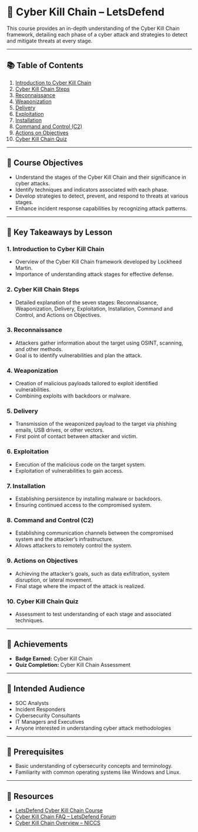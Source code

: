 # 🧬 Cyber Kill Chain – LetsDefend

This course provides an in-depth understanding of the Cyber Kill Chain framework, detailing each phase of a cyber attack and strategies to detect and mitigate threats at every stage.

---

## 📚 Table of Contents
1. [Introduction to Cyber Kill Chain](#1-introduction-to-cyber-kill-chain)  
2. [Cyber Kill Chain Steps](#2-cyber-kill-chain-steps)  
3. [Reconnaissance](#3-reconnaissance)  
4. [Weaponization](#4-weaponization)  
5. [Delivery](#5-delivery)  
6. [Exploitation](#6-exploitation)  
7. [Installation](#7-installation)  
8. [Command and Control (C2)](#8-command-and-control-c2)  
9. [Actions on Objectives](#9-actions-on-objectives)  
10. [Cyber Kill Chain Quiz](#10-cyber-kill-chain-quiz)  

---

## 🎯 Course Objectives
- Understand the stages of the Cyber Kill Chain and their significance in cyber attacks.  
- Identify techniques and indicators associated with each phase.  
- Develop strategies to detect, prevent, and respond to threats at various stages.  
- Enhance incident response capabilities by recognizing attack patterns.

---

## 🧠 Key Takeaways by Lesson

### 1. Introduction to Cyber Kill Chain
- Overview of the Cyber Kill Chain framework developed by Lockheed Martin.  
- Importance of understanding attack stages for effective defense.

### 2. Cyber Kill Chain Steps
- Detailed explanation of the seven stages: Reconnaissance, Weaponization, Delivery, Exploitation, Installation, Command and Control, and Actions on Objectives.

### 3. Reconnaissance
- Attackers gather information about the target using OSINT, scanning, and other methods.  
- Goal is to identify vulnerabilities and plan the attack.

### 4. Weaponization
- Creation of malicious payloads tailored to exploit identified vulnerabilities.  
- Combining exploits with backdoors or malware.

### 5. Delivery
- Transmission of the weaponized payload to the target via phishing emails, USB drives, or other vectors.  
- First point of contact between attacker and victim.

### 6. Exploitation
- Execution of the malicious code on the target system.  
- Exploitation of vulnerabilities to gain access.

### 7. Installation
- Establishing persistence by installing malware or backdoors.  
- Ensuring continued access to the compromised system.

### 8. Command and Control (C2)
- Establishing communication channels between the compromised system and the attacker’s infrastructure.  
- Allows attackers to remotely control the system.

### 9. Actions on Objectives
- Achieving the attacker’s goals, such as data exfiltration, system disruption, or lateral movement.  
- Final stage where the impact of the attack is realized.

### 10. Cyber Kill Chain Quiz
- Assessment to test understanding of each stage and associated techniques.

---

## 🏅 Achievements
- **Badge Earned:** Cyber Kill Chain  
- **Quiz Completion:** Cyber Kill Chain Assessment  

---

## 👥 Intended Audience
- SOC Analysts  
- Incident Responders  
- Cybersecurity Consultants  
- IT Managers and Executives  
- Anyone interested in understanding cyber attack methodologies  

---

## 📘 Prerequisites
- Basic understanding of cybersecurity concepts and terminology.  
- Familiarity with common operating systems like Windows and Linux.

---

## 📎 Resources
- [LetsDefend Cyber Kill Chain Course](https://letsdefend.io)  
- [Cyber Kill Chain FAQ – LetsDefend Forum](https://community.letsdefend.io)  
- [Cyber Kill Chain Overview – NICCS](https://niccs.cisa.gov)
